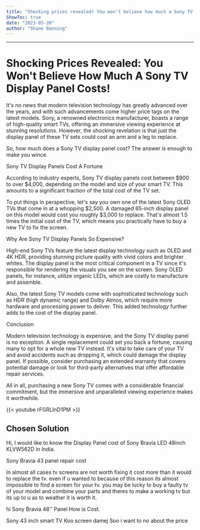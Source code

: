 ```yaml
---
title: "Shocking prices revealed! You won't believe how much a Sony TV display panel costs!"
ShowToc: true 
date: "2023-05-20"
author: "Shane Banning"
---
```

*****
# Shocking Prices Revealed: You Won't Believe How Much A Sony TV Display Panel Costs!

It's no news that modern television technology has greatly advanced over the years, and with such advancements come higher price tags on the latest models. Sony, a renowned electronics manufacturer, boasts a range of high-quality smart TVs, offering an immersive viewing experience at stunning resolutions. However, the shocking revelation is that just the display panel of these TV sets could cost an arm and a leg to replace.

So, how much does a Sony TV display panel cost? The answer is enough to make you wince.

Sony TV Display Panels Cost A Fortune

According to industry experts, Sony TV display panels cost between $900 to over $4,000, depending on the model and size of your smart TV. This amounts to a significant fraction of the total cost of the TV set.

To put things in perspective, let's say you own one of the latest Sony OLED TVs that come in at a whopping $2,500. A damaged 65-inch display panel on this model would cost you roughly $3,000 to replace. That's almost 1.5 times the initial cost of the TV, which means you practically have to buy a new TV to fix the screen.

Why Are Sony TV Display Panels So Expensive?

High-end Sony TVs feature the latest display technology such as OLED and 4K HDR, providing stunning picture quality with vivid colors and brighter whites. The display panel is the most critical component in a TV since it's responsible for rendering the visuals you see on the screen. Sony OLED panels, for instance, utilize organic LEDs, which are costly to manufacture and assemble.

Also, the latest Sony TV models come with sophisticated technology such as HDR (high dynamic range) and Dolby Atmos, which require more hardware and processing power to deliver. This added technology further adds to the cost of the display panel.

Conclusion

Modern television technology is expensive, and the Sony TV display panel is no exception. A single replacement could set you back a fortune, causing many to opt for a whole new TV instead. It's vital to take care of your TV and avoid accidents such as dropping it, which could damage the display panel. If possible, consider purchasing an extended warranty that covers potential damage or look for third-party alternatives that offer affordable repair services.

All in all, purchasing a new Sony TV comes with a considerable financial commitment, but the immersive and unparalleled viewing experience makes it worthwhile.

{{< youtube rFGRLInD1PM >}} 



## Chosen Solution
 Hi, I would like to know the  Display Panel cost of Sony Bravia LED 48inch KLVW562D in India.

 Sony Bravia 43 panel repair cost

 In almost all cases tv screens are not worth fixing it cost more than it would to replace the tv. even if u wanted to because of this reason its almost impossible to find a screen for your tv. you may be lucky to buy a faulty tv of your model and combine your parts and theres to make a working tv but its up to u as to weather it is worth it.

 hi
Sony Bravia 48'' Panel How is Cost.

 Sony 43 inch smart TV Koo screen damej Soo i want to no about the price




